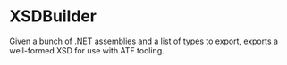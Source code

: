# XSDBuilder
Given a bunch of .NET assemblies and a list of types to export, exports a well-formed XSD for use with ATF tooling.
